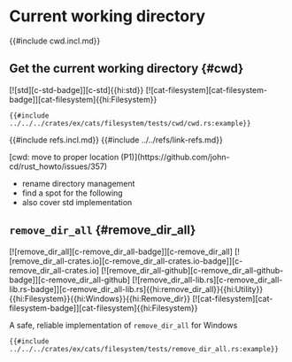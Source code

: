 # Current working directory

{{#include cwd.incl.md}}

## Get the current working directory {#cwd}

[![std][c-std-badge]][c-std]{{hi:std}} [![cat-filesystem][cat-filesystem-badge]][cat-filesystem]{{hi:Filesystem}}

```rust,editable
{{#include ../../../crates/ex/cats/filesystem/tests/cwd/cwd.rs:example}}
```

{{#include refs.incl.md}}
{{#include ../../refs/link-refs.md}}

<div class="hidden">
[cwd: move to proper location (P1)](https://github.com/john-cd/rust_howto/issues/357)

- rename directory management
- find a spot for the following
- also cover std implementation

## `remove_dir_all` {#remove_dir_all}

[![remove_dir_all][c-remove_dir_all-badge]][c-remove_dir_all] [![remove_dir_all-crates.io][c-remove_dir_all-crates.io-badge]][c-remove_dir_all-crates.io] [![remove_dir_all-github][c-remove_dir_all-github-badge]][c-remove_dir_all-github] [![remove_dir_all-lib.rs][c-remove_dir_all-lib.rs-badge]][c-remove_dir_all-lib.rs]{{hi:remove_dir_all}}{{hi:Utility}}{{hi:Filesystem}}{{hi:Windows}}{{hi:Remove_dir}} [![cat-filesystem][cat-filesystem-badge]][cat-filesystem]{{hi:Filesystem}}

A safe, reliable implementation of `remove_dir_all` for Windows

```rust,editable
{{#include ../../../crates/ex/cats/filesystem/tests/remove_dir_all.rs:example}}
```

</div>
